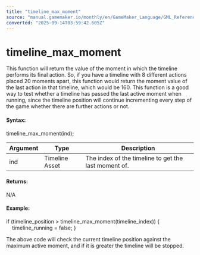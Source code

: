 ```yaml
---
title: "timeline_max_moment"
source: "manual.gamemaker.io/monthly/en/GameMaker_Language/GML_Reference/Asset_Management/Timelines/timeline_max_moment.htm"
converted: "2025-09-14T03:59:42.605Z"
---
```


# timeline\_max\_moment

This function will return the value of the moment in which the timeline performs its final action. So, if you have a timeline with 8 different actions placed 20 moments apart, this function would return the moment value of the last action in that timeline, which would be 160. This function is a good way to test whether a timeline has passed the last active moment when running, since the timeline position will continue incrementing every step of the game whether there are further actions or not.

#### Syntax:

timeline\_max\_moment(ind);

| Argument | Type | Description |
| --- | --- | --- |
| ind | Timeline Asset | The index of the timeline to get the last moment of. |

#### Returns:

N/A

#### Example:

if (timeline\_position > timeline\_max\_moment(timeline\_index))
{
    timeline\_running = false;
}

The above code will check the current timeline position against the maximum active moment, and if it is greater the timeline will be stopped.